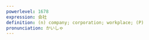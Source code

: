 ```yaml
---
powerlevel: 1678
expression: 会社
definition: (n) company; corporation; workplace; (P)
pronunciation: かいしゃ
---
```

